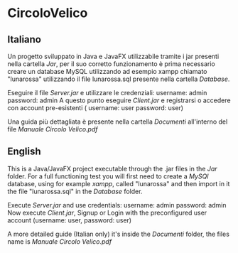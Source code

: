 
# CircoloVelico

## Italiano

Un progetto sviluppato in Java e JavaFX utilizzabile tramite i jar presenti nella cartella _Jar_, per il suo corretto funzionamento è prima necessario creare un database MySQL utilizzando ad esempio xampp chiamato "lunarossa" utilizzando il file lunarossa.sql presente nella cartella _Database_.

Eseguire il file *Server.jar* e utilizzare le credenziali:
username: admin
password: admin
A questo punto eseguire *Client.jar* e registrarsi o accedere con account pre-esistenti ( username: user password: user)

Una guida più dettagliata è presente nella cartella _Documenti_ all'interno del file *Manuale Circolo Velico.pdf*

## English

This is a Java/JavaFX project executable through the .jar files in the _Jar_ folder. For a full functioning test you will first need to create a *MySQl* database, using for example *xampp*, called "lunarossa" and then import in it the file "lunarossa.sql" in the _Database_ folder.

Execute *Server.jar* and use credentials:
username: admin
password: admin
Now execute *Client.jar*, Signup or Login with the preconfigured user account (username: user, password: user)

A more detailed guide (Italian only) it's inside the _Documenti_ folder, the files name is *Manuale Circolo Velico.pdf*

